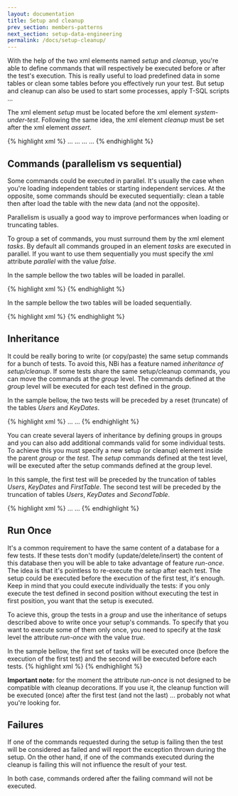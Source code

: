 ```yaml
---
layout: documentation
title: Setup and cleanup
prev_section: members-patterns
next_section: setup-data-engineering
permalink: /docs/setup-cleanup/
---
```

With the help of the two xml elements named *setup* and *cleanup*, you're able to define commands that will respectively be executed before or after the test's execution. This is really useful to load predefined data in some tables or clean some tables before you effectively run your test. But setup and cleanup can also be used to start some processes, apply T-SQL scripts ...

The xml element *setup* must be located before the xml element *system-under-test*. Following the same idea, the xml element *cleanup* must be set after the xml element *assert*.

{% highlight xml %}
<test>
  <setup>
    ...
  </setup>
  <system-under-test>
    ...
  </system-under-test>
  <assert>
    ...
  </assert>
  <cleanup>
    ...
  </cleanup>
</test>
{% endhighlight %}

## Commands (parallelism vs sequential)

Some commands could be executed in parallel. It's usually the case when you're loading independent tables or starting independent services. At the opposite, some commands should be executed sequentially: clean a table then after load the table with the new data (and not the opposite).

Parallelism is usually a good way to improve performances when loading or truncating tables.

To group a set of commands, you must surround them by the xml element *tasks*. By default all commands grouped in an element *tasks* are executed in parallel. If you want to use them sequentially you must specify the xml attribute *parallel* with the value *false*.

In the sample bellow the two tables will be loaded in parallel.

{% highlight xml %}
<tasks parallel="true">
  <table-reset  name="Users"/>
  <table-reset  name="KeyDates"/>
</tasks>
{% endhighlight %}

In the sample bellow the two tables will be loaded sequentially.

{% highlight xml %}
<tasks parallel="false">
  <table-reset  name="Users"/>
  <table-reset  name="KeyDates"/>
</tasks>
{% endhighlight %}

## Inheritance

It could be really boring to write (or copy/paste) the same setup commands for a bunch of tests. To avoid this, NBi has a feature named *inheritance of setup/cleanup*. If some tests share the same setup/cleanup commands, you can move the commands at the *group* level. The commands defined at the *group* level will be executed for each test defined in the *group*.

In the sample bellow, the two tests will be preceded by a reset (truncate) of the tables *Users* and *KeyDates*.

{% highlight xml %}
<group name="Share some steps">
  <setup>
    <tasks>
      <table-reset  name="Users"/>
      <table-reset  name="KeyDates"/>
    </tasks>
  </setup>
  <test name="first test">
    ...
  </test>
  <test name="second test">
    ...
  </test>
</group>
{% endhighlight %}

You can create several layers of inheritance by defining groups in groups and you can also add additional commands valid for some individual tests. To achieve this you must specify a new setup (or cleanup) element inside the parent *group* or the *test*. The *setup* commands defined at the test level, will be executed after the setup commands defined at the group level.

In this sample, the first test will be preceded by the truncation of tables  *Users*, *KeyDates* and *FirstTable*. The second test will be preceded by the truncation of tables  *Users*, *KeyDates* and *SecondTable*.

{% highlight xml %}
<group name="Share some steps">
  <setup>
    <tasks>
      <table-reset  name="Users"/>
      <table-reset  name="KeyDates"/>
    </tasks>
  </setup>
  <test name="first test">
    <setup>
      <table-reset  name="FirstTable"/>
    </setup>
    ...
  </test>
  <test name="second test">
    <setup>
      <table-reset  name="SecondTable"/>
    </setup>
    ...
  </test>
</group>
{% endhighlight %}

## Run Once

It's a common requirement to have the same content of a database for a few tests. If these tests don't modify (update/delete/insert) the content of this database then you will be able to take advantage of feature *run-once*. The idea is that it's pointless to re-execute the *setup* after each test. The setup could be executed before the execution of the first test, it's enough. Keep in mind that you could execute individually the tests: if you only execute the test defined in second position without executing the test in first position, you want that the setup is executed.

To acieve this, group the tests in a *group* and use the inheritance of setups described above to write once your setup's commands. To specify that you want to execute some of them only once, you need to specify at the *task* level the attribute *run-once* with the value *true*.

In the sample bellow, the first set of tasks will be executed once (before the execution of the first test) and the second will be executed before each tests.
{% highlight xml %}
<setup>
  <tasks run-once="true">
    <table-reset  name="Users"/>
    <table-reset  name="KeyDates"/>
  </tasks>
  <tasks>
    <table-load   name="Users"
        file ="Users.csv"
     />
    <table-load   name="KeyDates"
        file ="KeyDates.csv"
     />
  </tasks>
</setup>
{% endhighlight %}

**Important note:** for the moment the attribute *run-once* is not designed to be compatible with cleanup decorations. If you use it, the cleanup function will be executed (once) after the first test (and not the last) ... probably not what you're looking for.

## Failures

If one of the commands requested during the setup is failing then the test will be considered as failed and will report the exception thrown during the setup. On the other hand, if one of the commands executed during the cleanup is failing this will not influence the result of your test.

In both case, commands ordered after the failing command will not be executed.
